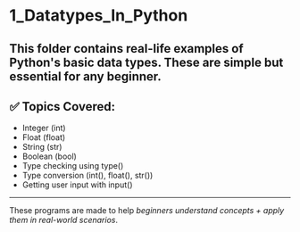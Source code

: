 # 1_Datatypes_In_Python
This folder contains real-life examples of Python's basic data types. These are simple but essential for any beginner.
---
## ✅ Topics Covered:
- Integer (int)
- Float (float)
- String (str)
- Boolean (bool)
- Type checking using type()
- Type conversion (int(), float(), str())
- Getting user input with input()
---
These programs are made to help *beginners understand concepts + apply them in real-world scenarios*.